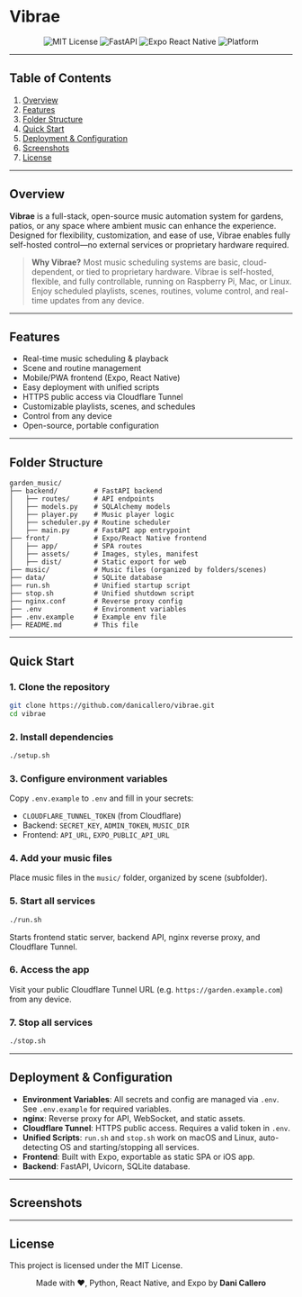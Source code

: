 # Vibrae

<div align="center">
	<img src="https://img.shields.io/badge/License-MIT-blue.svg" alt="MIT License" />
	<img src="https://img.shields.io/badge/Backend-FastAPI-green" alt="FastAPI" />
	<img src="https://img.shields.io/badge/Frontend-Expo%20React%20Native-blueviolet" alt="Expo React Native" />
	<img src="https://img.shields.io/badge/Platform-macOS%20%7C%20Linux%20%7C%20Raspberry%20Pi-lightgrey" alt="Platform" />
</div>

---

## Table of Contents

1. [Overview](#overview)
2. [Features](#features)
3. [Folder Structure](#folder-structure)
4. [Quick Start](#quick-start)
5. [Deployment & Configuration](#deployment--configuration)
6. [Screenshots](#screenshots)
7. [License](#license)

---

## Overview

**Vibrae** is a full-stack, open-source music automation system for gardens, patios, or any space where ambient music can enhance the experience. Designed for flexibility, customization, and ease of use, Vibrae enables fully self-hosted control—no external services or proprietary hardware required.

> **Why Vibrae?**
> Most music scheduling systems are basic, cloud-dependent, or tied to proprietary hardware. Vibrae is self-hosted, flexible, and fully controllable, running on Raspberry Pi, Mac, or Linux. Enjoy scheduled playlists, scenes, routines, volume control, and real-time updates from any device.

---

## Features

- Real-time music scheduling & playback
- Scene and routine management
- Mobile/PWA frontend (Expo, React Native)
- Easy deployment with unified scripts
- HTTPS public access via Cloudflare Tunnel
- Customizable playlists, scenes, and schedules
- Control from any device
- Open-source, portable configuration

---

## Folder Structure

```text
garden_music/
├── backend/         # FastAPI backend
│   ├── routes/      # API endpoints
│   ├── models.py    # SQLAlchemy models
│   ├── player.py    # Music player logic
│   ├── scheduler.py # Routine scheduler
│   ├── main.py      # FastAPI app entrypoint
├── front/           # Expo/React Native frontend
│   ├── app/         # SPA routes
│   ├── assets/      # Images, styles, manifest
│   ├── dist/        # Static export for web
├── music/           # Music files (organized by folders/scenes)
├── data/            # SQLite database
├── run.sh           # Unified startup script
├── stop.sh          # Unified shutdown script
├── nginx.conf       # Reverse proxy config
├── .env             # Environment variables
├── .env.example     # Example env file
├── README.md        # This file
```

---

## Quick Start

### 1. Clone the repository

```bash
git clone https://github.com/danicallero/vibrae.git
cd vibrae
```

### 2. Install dependencies

```bash
./setup.sh
```

### 3. Configure environment variables

Copy `.env.example` to `.env` and fill in your secrets:

- `CLOUDFLARE_TUNNEL_TOKEN` (from Cloudflare)
- Backend: `SECRET_KEY`, `ADMIN_TOKEN`, `MUSIC_DIR`
- Frontend: `API_URL`, `EXPO_PUBLIC_API_URL`

### 4. Add your music files

Place music files in the `music/` folder, organized by scene (subfolder).

### 5. Start all services

```bash
./run.sh
```

Starts frontend static server, backend API, nginx reverse proxy, and Cloudflare Tunnel.

### 6. Access the app

Visit your public Cloudflare Tunnel URL (e.g. `https://garden.example.com`) from any device.

### 7. Stop all services

```bash
./stop.sh
```

---

## Deployment & Configuration

- **Environment Variables**: All secrets and config are managed via `.env`. See `.env.example` for required variables.
- **nginx**: Reverse proxy for API, WebSocket, and static assets.
- **Cloudflare Tunnel**: HTTPS public access. Requires a valid token in `.env`.
- **Unified Scripts**: `run.sh` and `stop.sh` work on macOS and Linux, auto-detecting OS and starting/stopping all services.
- **Frontend**: Built with Expo, exportable as static SPA or iOS app.
- **Backend**: FastAPI, Uvicorn, SQLite database.

---

## Screenshots



---

## License

This project is licensed under the MIT License.

<div align="center">
Made with ❤️, Python, React Native, and Expo by <b>Dani Callero</b>
</div>
